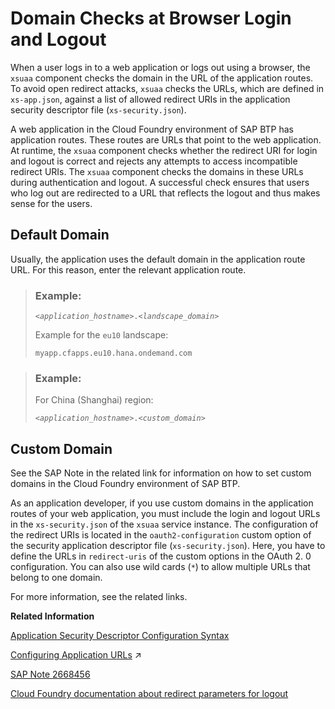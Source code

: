 <!-- loio22a7d69e35574ab082561acbcfa4cd3f -->

# Domain Checks at Browser Login and Logout

When a user logs in to a web application or logs out using a browser, the `xsuaa` component checks the domain in the URL of the application routes. To avoid open redirect attacks, `xsuaa` checks the URLs, which are defined in `xs-app.json`, against a list of allowed redirect URIs in the application security descriptor file \(`xs-security.json`\).



A web application in the Cloud Foundry environment of SAP BTP has application routes. These routes are URLs that point to the web application. At runtime, the `xsuaa` component checks whether the redirect URI for login and logout is correct and rejects any attempts to access incompatible redirect URIs. The `xsuaa` component checks the domains in these URLs during authentication and logout. A successful check ensures that users who log out are redirected to a URL that reflects the logout and thus makes sense for the users.



<a name="loio22a7d69e35574ab082561acbcfa4cd3f__section_rwl_fx1_tfb"/>

## Default Domain

Usually, the application uses the default domain in the application route URL. For this reason, enter the relevant application route.

> ### Example:  
> <code><i class="varname">&lt;application_hostname&gt;</i>.<i class="varname">&lt;landscape_domain&gt;</i></code>
> 
> Example for the `eu10` landscape:
> 
> `myapp.cfapps.eu10.hana.ondemand.com`

> ### Example:  
> For China \(Shanghai\) region:
> 
> <code><i class="varname">&lt;application_hostname&gt;</i>.<i class="varname">&lt;custom_domain&gt;</i></code>



<a name="loio22a7d69e35574ab082561acbcfa4cd3f__section_xwg_mx1_tfb"/>

## Custom Domain

See the SAP Note in the related link for information on how to set custom domains in the Cloud Foundry environment of SAP BTP.

As an application developer, if you use custom domains in the application routes of your web application, you must include the login and logout URLs in the `xs-security.json` of the `xsuaa` service instance. The configuration of the redirect URIs is located in the `oauth2-configuration` custom option of the security application descriptor file \(`xs-security.json`\). Here, you have to define the URLs in `redirect-uris` of the custom options in the OAuth 2. 0 configuration. You can also use wild cards \(`*`\) to allow multiple URLs that belong to one domain.

For more information, see the related links.

**Related Information**  




[Application Security Descriptor Configuration Syntax](application-security-descriptor-configuration-syntax-517895a.md "The syntax required to set the properties and values defined in the xs-security.json application security descriptor file.")

[Configuring Application URLs](https://help.sap.com/viewer/663f91a6573b49ae9fa5f0007abb4d18/Internal/en-US/7ceeaa5e528140c48ae53b68433293ba.html "By default, all applications running on SAP BTP are accessed on the hana.ondemand.com domain.") :arrow_upper_right:

[SAP Note 2668456](https://launchpad.support.sap.com/#/notes/2668456  "Setting custom domains")

[Cloud Foundry documentation about redirect parameters for logout](https://docs.cloudfoundry.org/api/uaa/version/4.24.0/index.html#session-management)

